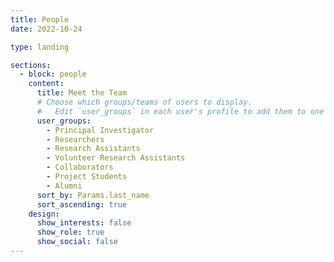 ```yaml
---
title: People
date: 2022-10-24

type: landing

sections:
  - block: people
    content:
      title: Meet the Team
      # Choose which groups/teams of users to display.
      #   Edit `user_groups` in each user's profile to add them to one or more of these groups.
      user_groups:
        - Principal Investigator
        - Researchers
        - Research Assistants
        - Volunteer Research Assistants
        - Collaborators
        - Project Students
        - Alumni
      sort_by: Params.last_name
      sort_ascending: true
    design:
      show_interests: false
      show_role: true
      show_social: false
---
```

